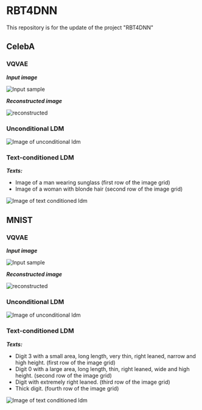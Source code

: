 # RBT4DNN
This repository is for the update of the project "RBT4DNN"

## CelebA
### VQVAE
***Input image***

![Input sample](https://github.com/nusratdeeptee/RBT4DNN/blob/main/Results/celebahq_vqvae_input_samples.png)

***Reconstructed image***

![reconstructed](https://github.com/nusratdeeptee/RBT4DNN/blob/main/Results/celebahq_vqvae_reconstructed_samples.png)

### Unconditional LDM

![Image of unconditional ldm](https://github.com/nusratdeeptee/RBT4DNN/blob/main/Results/celebahq_unconditional_samples.png)

### Text-conditioned LDM
***Texts:***
- Image of a man wearing sunglass (first row of the image grid)
- Image of a woman with blonde hair (second row of the image grid)

![Image of text conditioned ldm](https://github.com/nusratdeeptee/RBT4DNN/blob/main/Results/celebahq_text_cond.png)

## MNIST
### VQVAE
***Input image***

![Input sample](https://github.com/nusratdeeptee/RBT4DNN/blob/main/Results/mnist_vqvae_input_samples.png)

***Reconstructed image***

![reconstructed](https://github.com/nusratdeeptee/RBT4DNN/blob/main/Results/mnist_vqvaereconstructed_samples.png)

### Unconditional LDM

![Image of unconditional ldm](https://github.com/nusratdeeptee/RBT4DNN/blob/main/Results/mnist_unconditional_samples.png)

### Text-conditioned LDM
***Texts:***
- Digit 3 with a small area, long length, very thin, right leaned, narrow and high height. (first row of the image grid)
- Digit 0 with a large area, long length, thin, right leaned, wide and high height. (second row of the image grid)
- Digit with extremely right leaned. (third row of the image grid)
- Thick digit. (fourth row of the image grid)
  
![Image of text conditioned ldm](https://github.com/nusratdeeptee/RBT4DNN/blob/main/Results/mnist_text_cond.png)
